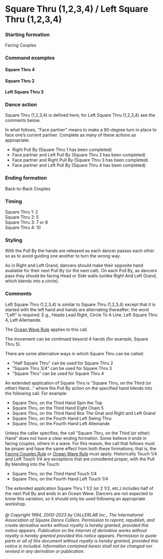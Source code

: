 
# Square Thru (1,2,3,4) / Left Square Thru (1,2,3,4)

### Starting formation

Facing Couples

### Command examples

#### Square Thru 4
#### Square Thru 2
#### Left Square Thru 3

### Dance action

Square Thru (1,2,3,4) is defined here; for Left Square Thru (1,2,3,4) see the comments below.

In what follows, "Face partner" means to make a 90-degree turn in place
to face one’s current partner.
Complete as many of these actions as appropriate:

- Right Pull By (Square Thru 1 has been completed)
- Face partner and Left Pull By (Square Thru 2 has been completed)
- Face partner and Right Pull By (Square Thru 3 has been completed)
- Face partner and Left Pull By (Square Thru 4 has been completed)

### Ending formation

Back-to-Back Couples

### Timing

Square Thru 1: 2  
Square Thru 2: 5  
Square Thru 3: 7 or 8  
Square Thru 4: 10

### Styling


With the Pull By the hands are released as each dancer passes each other
so as to avoid guiding one another to turn the wrong way.

As in Right and Left Grand, dancers should make their opposite hand
available for their next Pull By (or the next call). On each Pull By,
as dancers pass they should be facing Head or Side walls
(unlike Right And Left Grand, which blends into a circle).

### Comments

Left Square Thru (1,2,3,4) is similar to Square Thru (1,2,3,4) except
that it is started with the left hand and hands are alternating thereafter;
the word "Left" is required.
E.g., Heads Lead Right, Circle To A Line, Left Square Thru 4, Left Allemande.

The [Ocean Wave Rule](../b2/ocean_wave_rule.md) applies to this call.

The movement can be continued beyond 4 hands (for example, Square Thru 5).

There are some alternative ways in which Square Thru can be called:

- "Half Square Thru" can be used for Square Thru 2
- "Square Thru 3/4" can be used for Square Thru 3
- "Square Thru" can be used for Square Thru 4


An extended application of Square Thru is
"Square Thru, on the Third (or other) Hand..."
where the Pull By action on the specified hand
blends into the following call. For example:

- Square Thru, on the Third Hand Spin the Top
- Square Thru, on the Third Hand Eight Chain 5
- Square Thru, on the Third Hand Box The Gnat and Right and Left Grand
- Square Thru, on the Fourth Hand Left Swing Thru
- Square Thru, on the Fourth Hand Left Allemande


Unless the caller specifies, the call
"Square Thru, on the Third (or other) Hand"
does not have a clear ending formation.
Some believe it ends in facing couples, others in a wave.
For this reason, the call that follows must be proper and have the same
effect from both these formations; that is, the [Facing Couples Rule](../b2/facing_couples_rule.md) or
[Ocean Wave Rule](../b2/ocean_wave_rule.md) must apply. Historically Touch 1/4 and Left Touch 1/4 are
exceptions that are considered proper, with the Pull By blending into the Touch:

- Square Thru, on the Third Hand Touch 1/4
- Square Thru, on the Fourth Hand Left Touch 1/4


The extended application Square Thru 1 1/2 (or 2 1/2, etc.)
includes half of the next Pull By and ends in an Ocean Wave.
Dancers are not expected to know this variation, so it should only
be used following an appropriate workshop.

###### @ Copyright 1994, 2000-2023 by CALLERLAB Inc., The International Association of Square Dance Callers. Permission to reprint, republish, and create derivative works without royalty is hereby granted, provided this notice appears. Publication on the Internet of derivative works without royalty is hereby granted provided this notice appears. Permission to quote parts or all of this document without royalty is hereby granted, provided this notice is included. Information contained herein shall not be changed nor revised in any derivation or publication.
